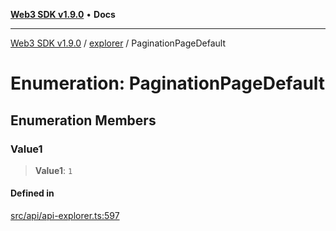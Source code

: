 [**Web3 SDK v1.9.0**](../../../README.md) • **Docs**

***

[Web3 SDK v1.9.0](../../../globals.md) / [explorer](../README.md) / PaginationPageDefault

# Enumeration: PaginationPageDefault

## Enumeration Members

### Value1

> **Value1**: `1`

#### Defined in

[src/api/api-explorer.ts:597](https://github.com/Mystic-Nayy/alephium-web3/blob/c1afd789a197ce5fe21f08c2965942090157c33d/packages/web3/src/api/api-explorer.ts#L597)
